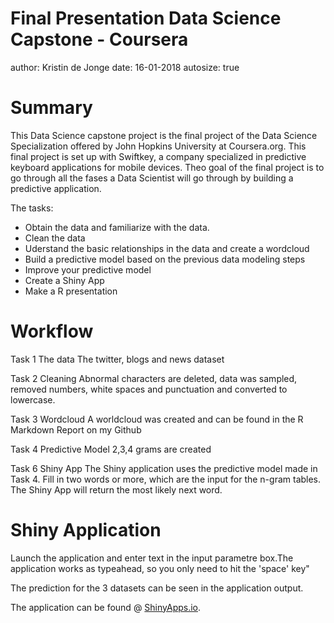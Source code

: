 Final Presentation Data Science Capstone - Coursera
========================================================
author: Kristin de Jonge
date: 16-01-2018
autosize: true

Summary
========================================================

This Data Science capstone project is the final project of the Data Science Specialization offered by John Hopkins University at Coursera.org. This final project is set up with Swiftkey, a company specialized in predictive keyboard applications for mobile devices. Theo goal of the final project is to go through all the fases a Data Scientist will go through by building a predictive application. 

The tasks:
- Obtain the data and familiarize with the data.
- Clean the data
- Uderstand the basic relationships in the data and create a wordcloud
- Build a predictive model based on the previous data modeling steps
- Improve your predictive model
- Create a Shiny App
- Make a R presentation

Workflow
========================================================

Task 1 The data
The twitter, blogs and news dataset

Task 2 Cleaning
Abnormal characters are deleted, data was sampled,  removed numbers, white spaces and punctuation and converted to lowercase.

Task 3 Wordcloud
A worldcloud was created and can be found in the R Markdown Report on my Github

Task 4 Predictive Model
2,3,4 grams are created 

Task 6 Shiny App
The Shiny application uses the predictive model made in Task 4. Fill in two words or more, which are the input for the n-gram tables. The Shiny App will return the most likely next word.


Shiny Application
========================================================

Launch the application  and enter text in the input parametre box.The application works as typeahead, so you only need to hit the 'space' key"

The prediction for the 3 datasets can be seen in the application output.


The application can be found @ [ShinyApps.io](https://kdejonge.shinyapps.io/Data_Science_Capstone/).


